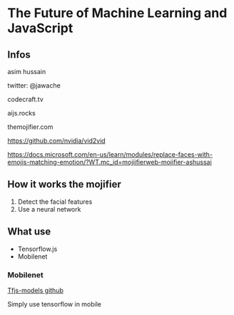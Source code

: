 #  The Future of Machine Learning and JavaScript

## Infos

asim hussain

twitter: @jawache

codecraft.tv

aijs.rocks

themojifier.com

https://github.com/nvidia/vid2vid

https://docs.microsoft.com/en-us/learn/modules/replace-faces-with-emojis-matching-emotion/?WT.mc_id=mojiifierweb-mojifier-ashussai

## How it works the mojifier

1. Detect the facial features
2. Use a neural network

## What use

* Tensorflow.js
* Mobilenet

### Mobilenet

[Tfjs-models github](https://github.com/tensorflow/tfjs-models)

Simply use tensorflow in mobile

